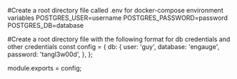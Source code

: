 #Create a root directory file called .env for docker-compose environment variables
POSTGRES_USER=username
POSTGRES_PASSWORD=password
POSTGRES_DB=database

#Create a root directory file with the following format for db credentials and other credentials
const config = {
  db: {
    user: 'guy',
    database: 'engauge',
    password: 'tangl3w00d',
  },
};

module.exports = config;
